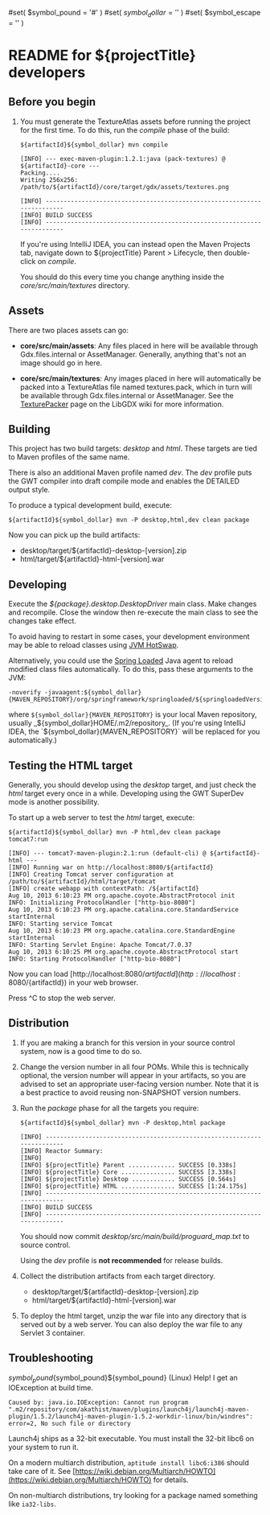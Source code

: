 #set( $symbol_pound = '#' )
#set( $symbol_dollar = '$' )
#set( $symbol_escape = '\' )

README for ${projectTitle} developers
===============================================================================


Before you begin
-------------------------------------------------------------------------------

1.	You must generate the TextureAtlas assets before running the project
	for the first time. To do this, run the _compile_ phase of the build:

		${artifactId}${symbol_dollar} mvn compile

		[INFO] --- exec-maven-plugin:1.2.1:java (pack-textures) @ ${artifactId}-core ---
		Packing....
		Writing 256x256: /path/to/${artifactId}/core/target/gdx/assets/textures.png

		[INFO] ------------------------------------------------------------------------
		[INFO] BUILD SUCCESS
		[INFO] ------------------------------------------------------------------------

	If you're using IntelliJ IDEA, you can instead open the Maven Projects
	tab, navigate down to ${projectTitle} Parent > Lifecycle, then
	double-click on _compile_.

	You should do this every time you change anything inside the
	_core/src/main/textures_ directory.


Assets
-------------------------------------------------------------------------------

There are two places assets can go:

*	__core/src/main/assets__: Any files placed in here will be available
	through Gdx.files.internal or AssetManager. Generally, anything that's
	not an image should go in here.

*	__core/src/main/textures__: Any images placed in here will automatically
	be packed into a TextureAtlas file named textures.pack, which in turn
	will be available through Gdx.files.internal or AssetManager. See the
	[TexturePacker](https://github.com/libgdx/libgdx/wiki/Texture-packer)
	page on the LibGDX wiki for more information.


Building
-------------------------------------------------------------------------------

This project has two build targets: _desktop_ and _html_. These targets are
tied to Maven profiles of the same name.

There is also an additional Maven profile named _dev_. The _dev_ profile puts
the GWT compiler into draft compile mode and enables the DETAILED output style.

To produce a typical development build, execute:

	${artifactId}${symbol_dollar} mvn -P desktop,html,dev clean package

Now you can pick up the build artifacts:

* desktop/target/${artifactId}-desktop-[version].zip
* html/target/${artifactId}-html-[version].war


Developing
-------------------------------------------------------------------------------

Execute the _${package}.desktop.DesktopDriver_ main class. Make
changes and recompile. Close the window then re-execute the main class to see
the changes take effect.

To avoid having to restart in some cases, your development environment may be
able to reload classes using
[JVM HotSwap](https://www.jetbrains.com/idea/webhelp/debugger-hotswap.html).

Alternatively, you could use the
[Spring Loaded](https://github.com/spring-projects/spring-loaded) Java agent
to reload modified class files automatically. To do this, pass these arguments
to the JVM:

	-noverify -javaagent:${symbol_dollar}{MAVEN_REPOSITORY}/org/springframework/springloaded/${springloadedVersion}/springloaded-${springloadedVersion}.jar

where `${symbol_dollar}{MAVEN_REPOSITORY}` is your local Maven repository, usually
_${symbol_dollar}HOME/.m2/repository_. (If you're using IntelliJ IDEA, the
`${symbol_dollar}{MAVEN_REPOSITORY}` will be replaced for you automatically.)


Testing the HTML target
-------------------------------------------------------------------------------

Generally, you should develop using the _desktop_ target, and just check the
_html_ target every once in a while. Developing using the GWT SuperDev mode
is another possibility.

To start up a web server to test the _html_ target, execute:

	${artifactId}${symbol_dollar} mvn -P html,dev clean package tomcat7:run

	[INFO] --- tomcat7-maven-plugin:2.1:run (default-cli) @ ${artifactId}-html ---
	[INFO] Running war on http://localhost:8080/${artifactId}
	[INFO] Creating Tomcat server configuration at /path/to/${artifactId}/html/target/tomcat
	[INFO] create webapp with contextPath: /${artifactId}
	Aug 10, 2013 6:10:23 PM org.apache.coyote.AbstractProtocol init
	INFO: Initializing ProtocolHandler ["http-bio-8080"]
	Aug 10, 2013 6:10:23 PM org.apache.catalina.core.StandardService startInternal
	INFO: Starting service Tomcat
	Aug 10, 2013 6:10:23 PM org.apache.catalina.core.StandardEngine startInternal
	INFO: Starting Servlet Engine: Apache Tomcat/7.0.37
	Aug 10, 2013 6:10:25 PM org.apache.coyote.AbstractProtocol start
	INFO: Starting ProtocolHandler ["http-bio-8080"]

Now you can load
[http://localhost:8080/${artifactId}](http://localhost:8080/${artifactId})
in your web browser.

Press ^C to stop the web server.


Distribution
-------------------------------------------------------------------------------

1.	If you are making a branch for this version in your source control system,
	now is a good time to do so.

2.	Change the version number in all four POMs. While this is technically
	optional, the version number will appear in your artifacts, so you are
	advised to set an appropriate user-facing version number. Note that it is
	a best practice to avoid reusing non-SNAPSHOT version numbers.

3.	Run the _package_ phase for all the targets you require:

		${artifactId}${symbol_dollar} mvn -P desktop,html package

		[INFO] ------------------------------------------------------------------------
		[INFO] Reactor Summary:
		[INFO]
		[INFO] ${projectTitle} Parent ............. SUCCESS [0.338s]
		[INFO] ${projectTitle} Core ............... SUCCESS [3.338s]
		[INFO] ${projectTitle} Desktop ............ SUCCESS [0.564s]
		[INFO] ${projectTitle} HTML ............... SUCCESS [1:24.175s]
		[INFO] ------------------------------------------------------------------------
		[INFO] BUILD SUCCESS
		[INFO] ------------------------------------------------------------------------

    You should now commit _desktop/src/main/build/proguard_map.txt_
    to source control.

    Using the _dev_ profile is __not recommended__ for release builds.

4.	Collect the distribution artifacts from each target directory.

	* desktop/target/${artifactId}-desktop-[version].zip
	* html/target/${artifactId}-html-[version].war

5.	To deploy the html target, unzip the war file into any directory that is
	served out by a web server. You can also deploy the war file to any
	Servlet 3 container.


Troubleshooting
-------------------------------------------------------------------------------

${symbol_pound}${symbol_pound}${symbol_pound} (Linux) Help! I get an IOException at build time.

	Caused by: java.io.IOException: Cannot run program ".m2/repository/com/akathist/maven/plugins/launch4j/launch4j-maven-plugin/1.5.2/launch4j-maven-plugin-1.5.2-workdir-linux/bin/windres": error=2, No such file or directory

Launch4j ships as a 32-bit executable. You must install the 32-bit libc6 on
your system to run it.

On a modern multiarch distribution, `aptitude install libc6:i386` should take
care of it. See
[https://wiki.debian.org/Multiarch/HOWTO](https://wiki.debian.org/Multiarch/HOWTO)
for details.

On non-multiarch distributions, try looking for a package named something
like `ia32-libs`.
